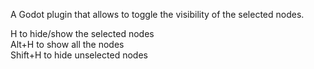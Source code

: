 A Godot plugin that allows to toggle the visibility of the selected nodes.

H to hide/show the selected nodes<br>
Alt+H to show all the nodes<br>
Shift+H to hide unselected nodes<br>
